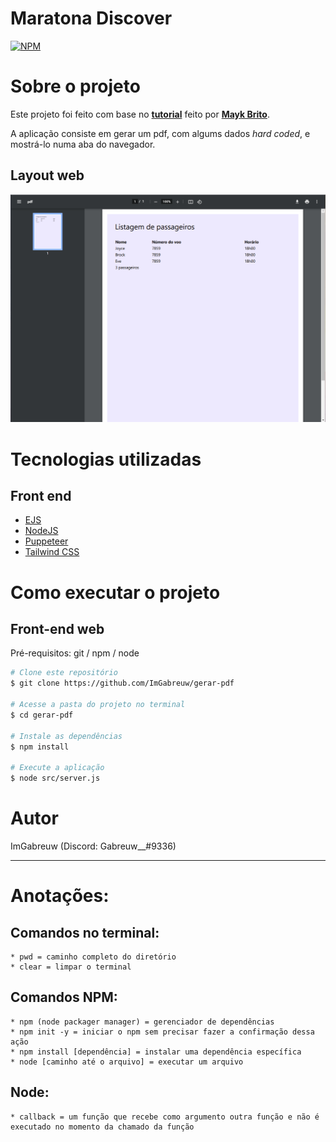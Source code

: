 # Maratona Discover
[![NPM](https://img.shields.io/npm/l/react)](https://github.com/ImGabreuw/gerar-pdf/blob/master/LICENSE) 

# Sobre o projeto

Este projeto foi feito com base no **[tutorial](https://www.youtube.com/watch?v=AoU7aEdTldE)** feito por **[Mayk Brito](https://github.com/maykbrito)**.

A aplicação consiste em gerar um pdf, com algums dados *hard coded*, e mostrá-lo numa aba do navegador.

## Layout web
![IMG 1](https://github.com/ImGabreuw/gerar-pdf/blob/master/.github/resultado.PNG)

# Tecnologias utilizadas
## Front end
- [EJS](https://ejs.co/)
- [NodeJS](https://nodejs.org/en/docs/)
- [Puppeteer](https://pptr.dev/)
- [Tailwind CSS](https://tailwindcss.com/docs)

# Como executar o projeto
## Front-end web
Pré-requisitos: git / npm / node

```bash
# Clone este repositório
$ git clone https://github.com/ImGabreuw/gerar-pdf

# Acesse a pasta do projeto no terminal
$ cd gerar-pdf

# Instale as dependências
$ npm install

# Execute a aplicação
$ node src/server.js
```

# Autor

ImGabreuw (Discord: Gabreuw__#9336)

---

# Anotações:

## Comandos no terminal:
    * pwd = caminho completo do diretório
    * clear = limpar o terminal

## Comandos NPM:
    * npm (node packager manager) = gerenciador de dependências
    * npm init -y = iniciar o npm sem precisar fazer a confirmação dessa ação
    * npm install [dependência] = instalar uma dependência específica
    * node [caminho até o arquivo] = executar um arquivo

## Node:
    * callback = um função que recebe como argumento outra função e não é executado no momento da chamado da função
